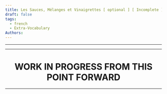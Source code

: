 ```yaml
---
title: Les Sauces, Mélanges et Vinaigrettes [ optional ] [ Incomplete ]
draft: false
tags:
  - french
  - Extra-Vocabulary
Authors:
---
```

---

---

<h1 style="text-align:center">WORK IN PROGRESS FROM THIS POINT FORWARD</h1>

---
